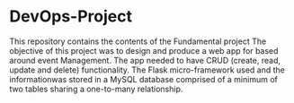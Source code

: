 # DevOps-Project
This repository contains the contents of the Fundamental project
The objective of this project was to design and produce a web app for based around event Management. 
The app needed to have CRUD (create, read, update and delete) functionality. 
The Flask micro-framework used and the informationwas stored in a MySQL database comprised of a minimum of two tables sharing a one-to-many relationship.

